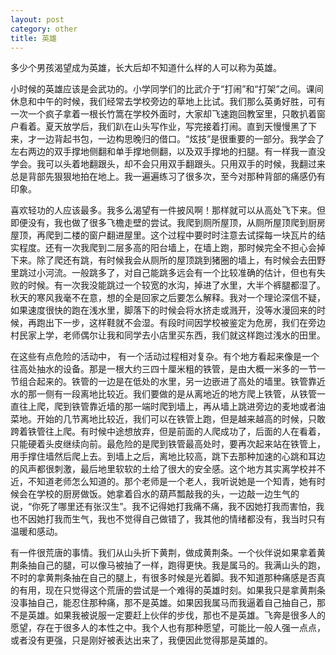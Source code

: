 ```yaml
---
layout: post
category: other
title: 英雄
---
```


多少个男孩渴望成为英雄，长大后却不知道什么样的人可以称为英雄。

小时候的英雄应该是会武功的。小学同学们的比武介于“打闹”和“打架”之间。课间休息和中午的时候，我们经常去学校旁边的草地上比试。我们那么英勇好胜，可有一次一个疯子拿着一根长竹篙在学校外面时，大家却飞速跑回教室里，只敢扒着窗户看着。夏天放学后，我们趴在山头写作业，写完接着打闹。直到天慢慢黑了下来，才一边背起书包，一边构思晚归的借口。“炫技”是很重要的一部分。我学会了左右两边的双手撑地侧翻和单手撑地侧翻，以及双手撑地的扫腿。有一样我一直没学会。我可以头着地翻跟头，却不会只用双手翻跟头。只用双手的时候，我翻过来总是背部先狠狠地拍在地上。我一遍遍练习了很多次，至今对那种背部的痛感仍有印象。

喜欢轻功的人应该最多。我多么渴望有一件披风啊！那样就可以从高处飞下来。但即便没有，我也做了很多飞檐走壁的尝试。我爬到厕所屋顶，从厕所屋顶爬到厨房屋顶，再爬到二楼的窗户翻进屋里。这个过程中要时时注意去试探每一块瓦片的结实程度。还有一次我爬到二层多高的阳台墙上，在墙上跑，那时候完全不担心会掉下来。除了爬还有跳，有时候我会从厕所的屋顶跳到猪圈的墙上，有时候会去田野里跳过小河流。一般跳多了，对自己能跳多远会有一个比较准确的估计，但也有失败的时候。有一次我没能跳过一个较宽的水沟，掉进了水里，大半个裤腿都湿了。秋天的寒风我毫不在意，想的全是回家之后要怎么解释。我对一个理论深信不疑，如果速度很快的跑在浅水里，脚落下的时候会将水挤走或溅开，没等水漫回来的时候，再跑出下一步，这样鞋就不会湿。有段时间因学校被鉴定为危房，我们在旁边村民家上学，老师偶尔让我和同学去小店里买东西，我们就这样跑过浅水的田里。

在这些有点危险的活动中， 有一个活动过程相对复杂。有个地方看起来像是一个往高处抽水的设备。那是一根大约三四十厘米粗的铁管，是由大概一米多的一节一节组合起来的。铁管的一边是在低处的水里，另一边嵌进了高处的墙里。铁管靠近水的那一侧有一段离地比较近。我们要做的是从离地近的地方爬上铁管，从铁管一直往上爬，爬到铁管靠近墙的那一端时爬到墙上，再从墙上跳进旁边的麦地或者油菜地。开始的几节离地比较近，我们可以在铁管上跑，但是越来越高的时候，只敢跨着铁管往上爬。有时候中途想放弃，但是前面的人爬成功了，后面的人在看着，只能硬着头皮继续向前。最危险的是爬到铁管最高处时，要再次起来站在铁管上，用手撑住墙然后爬上去。到墙上之后，离地比较高，跳下去那种加速的心跳和耳边的风声都很刺激，最后地里软软的土给了很大的安全感。这个地方其实离学校并不近，不知道老师怎么知道的。那个老师是一个老人，我听说她是一个知青，她有时候会在学校的厨房做饭。她拿着舀水的葫芦瓢敲我的头，一边敲一边生气的说，“你死了哪里还有张汉生”。我不记得她打我痛不痛，我不因她打我而害怕，我也不因她打我而生气，我也不觉得自己做错了，我其他的情绪都没有，我当时只有温暖和感动。

有一件很荒唐的事情。我们从山头折下黄荆，做成黄荆条。一个伙伴说如果拿着黄荆条抽自己的腿，可以像马被抽了一样，跑得更快。我是属马的。我满山头的跑，不时的拿黄荆条抽在自己的腿上，有很多时候是光着脚。我不知道那种痛感是否真的有用，现在只觉得这个荒唐的尝试是一个难得的英雄时刻。如果我只是拿黄荆条没事抽自己，能忍住那种痛，那不是英雄。如果因我属马而我逼着自己抽自己，那不是英雄。如果我被说服一定要赶上伙伴的步伐，那也不是英雄。飞奔是很多人的愿望，存在于很多人的本性之中。我个人也有那种愿望，可能比一般人强一点点，或者没有更强，只是刚好被表达出来了，我便因此觉得那是英雄的。